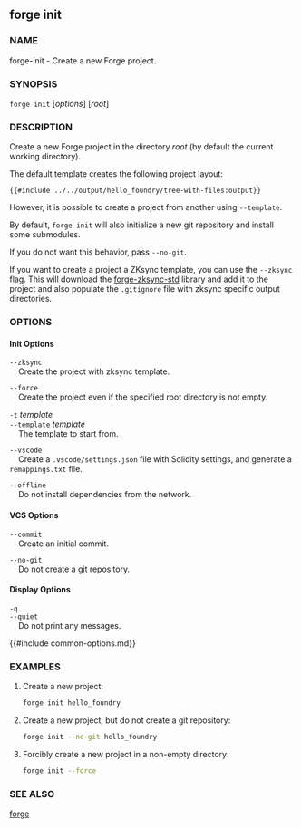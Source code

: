 ## forge init

### NAME

forge-init - Create a new Forge project.

### SYNOPSIS

``forge init`` [*options*] [*root*]

### DESCRIPTION

Create a new Forge project in the directory *root* (by default the current working directory).

The default template creates the following project layout:

```ignore
{{#include ../../output/hello_foundry/tree-with-files:output}}
```

However, it is possible to create a project from another using `--template`.

By default, `forge init` will also initialize a new git repository and install some submodules.

If you do not want this behavior, pass `--no-git`.

If you want to create a project a ZKsync template, you can use the `--zksync` flag. This will download the [forge-zksync-std](https://github.com/Moonsong-Labs/forge-zksync-std) library and add it to the project and also populate the `.gitignore` file with zksync specific output directories.

### OPTIONS

#### Init Options

`--zksync`  
&nbsp;&nbsp;&nbsp;&nbsp;Create the project with zksync template. 

`--force`  
&nbsp;&nbsp;&nbsp;&nbsp;Create the project even if the specified root directory is not empty.

`-t` *template*  
`--template` *template*  
&nbsp;&nbsp;&nbsp;&nbsp;The template to start from.

`--vscode`  
&nbsp;&nbsp;&nbsp;&nbsp;Create a `.vscode/settings.json` file with Solidity settings, and generate a `remappings.txt` file.

`--offline`  
&nbsp;&nbsp;&nbsp;&nbsp;Do not install dependencies from the network.

#### VCS Options

`--commit`  
&nbsp;&nbsp;&nbsp;&nbsp;Create an initial commit.

`--no-git`  
&nbsp;&nbsp;&nbsp;&nbsp;Do not create a git repository.

#### Display Options

`-q`  
`--quiet`  
&nbsp;&nbsp;&nbsp;&nbsp;Do not print any messages.

{{#include common-options.md}}

### EXAMPLES

1. Create a new project:
    ```sh
    forge init hello_foundry
    ```

2. Create a new project, but do not create a git repository:
    ```sh
    forge init --no-git hello_foundry
    ```

3. Forcibly create a new project in a non-empty directory:
    ```sh
    forge init --force 
    ```

### SEE ALSO

[forge](./forge.md)
